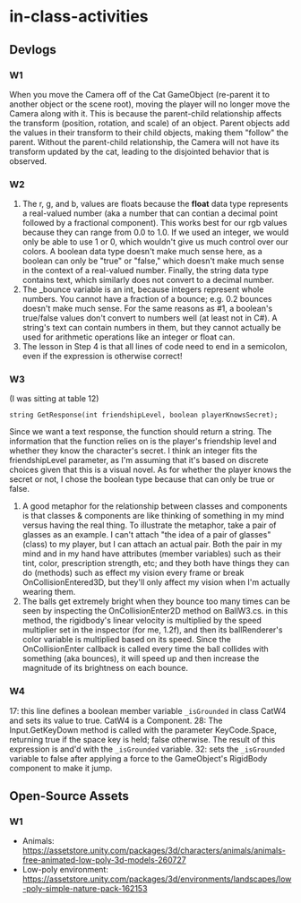 # in-class-activities
## Devlogs
### W1
When you move the Camera off of the Cat GameObject (re-parent it to another object or the scene root), moving the player will no longer move the Camera along with it.
This is because the parent-child relationship affects the transform (position, rotation, and scale) of an object.
Parent objects add the values in their transform to their child objects, making them "follow" the parent. 
Without the parent-child relationship, the Camera will not have its transform updated by the cat, leading to the disjointed behavior that is observed.

### W2
1. The r, g, and b, values are floats because the **float** data type represents a real-valued number (aka a number that can contian a decimal point followed by a fractional component). This works best for our rgb values because they can range from 0.0 to 1.0. If we used an integer, we would only be able to use 1 or 0, which wouldn't give us much control over our colors. A boolean data type doesn't make much sense here, as a boolean can only be "true" or "false," which doesn't make much sense in the context of a real-valued number. Finally, the string data type contains text, which similarly does not convert to a decimal number.
2. The _bounce variable is an int, because integers represent whole numbers. You cannot have a fraction of a bounce; e.g. 0.2 bounces doesn't make much sense. For the same reasons as #1, a boolean's true/false values don't convert to numbers well (at least not in C#). A string's text can contain numbers in them, but they cannot actually be used for arithmetic operations like an integer or float can.
3. The lesson in Step 4 is that all lines of code need to end in a semicolon, even if the expression is otherwise correct!

### W3

(I was sitting at table 12)

```
string GetResponse(int friendshipLevel, boolean playerKnowsSecret);
```
Since we want a text response, the function should return a string. The information that the function relies on is the player's friendship level and whether they know the character's secret. I think an integer fits the friendshipLevel parameter, as I'm assuming that it's based on discrete choices given that this is a visual novel. As for whether the player knows the secret or not, I chose the boolean type because that can only be true or false.

1. A good metaphor for the relationship between classes and components is that classes & components are like thinking of something in my mind versus having the real thing. To illustrate the metaphor, take a pair of glasses as an example. I can't attach "the idea of a pair of glasses" (class) to my player, but I can attach an actual pair. Both the pair in my mind and in my hand have attributes (member variables) such as their tint, color, prescription strength, etc; and they both have things they can do (methods) such as effect my vision every frame or break OnCollisionEntered3D, but they'll only affect my vision when I'm actually wearing them. 
2. The balls get extremely bright when they bounce too many times can be seen by inspecting the OnCollisionEnter2D method on BallW3.cs. in this method, the rigidbody's linear velocity is multiplied by the speed multiplier set in the inspector (for me, 1.2f), and then its ballRenderer's color variable is multiplied based on its speed. Since the OnCollisionEnter callback is called every time the ball collides with something (aka bounces), it will speed up and then increase the magnitude of its brightness on each bounce.

### W4
17: this line defines a boolean member variable `_isGrounded` in class CatW4 and sets its value to true. CatW4 is a Component.
28: The Input.GetKeyDown method is called with the parameter KeyCode.Space, returning true if the space key is held; false otherwise. The result of this expression is and'd with the `_isGrounded` variable.
32: sets the `_isGrounded` variable to false after applying a force to the GameObject's RigidBody component to make it jump.

## Open-Source Assets
### W1
- Animals: https://assetstore.unity.com/packages/3d/characters/animals/animals-free-animated-low-poly-3d-models-260727 
- Low-poly environment: https://assetstore.unity.com/packages/3d/environments/landscapes/low-poly-simple-nature-pack-162153 
